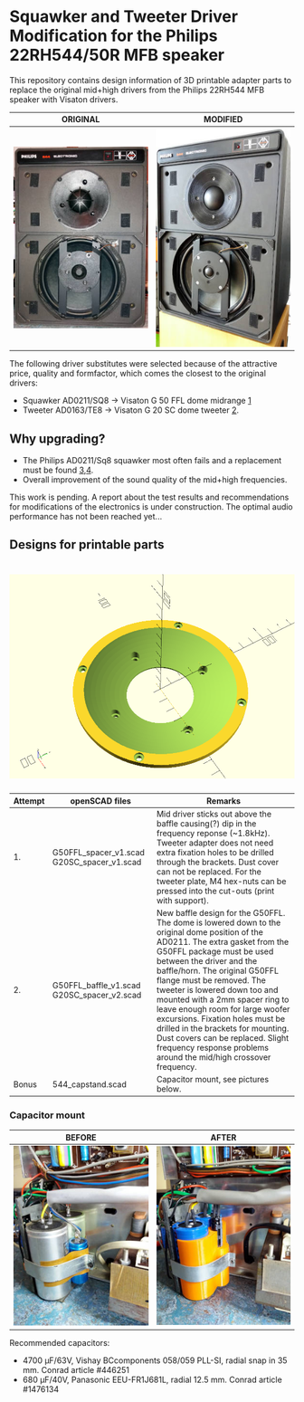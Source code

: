 # Squawker and Tweeter Driver Modification for the Philips 22RH544/50R MFB speaker

This repository contains design information of 3D printable adapter parts to replace the original mid+high drivers from the Philips 22RH544 MFB speaker with Visaton drivers.

ORIGINAL | MODIFIED
-------- | --------
![Philips 22RH544](figures/544_original_small.jpg  "Philips 22RH544") | ![Modified 22RH544](figures/544_modified_small.jpg  "Modified 22RH544")

The following driver substitutes were selected because of the attractive price, quality and formfactor, which comes the closest to the original drivers:

* Squawker AD0211/SQ8 -> Visaton G 50 FFL dome midrange [1]
* Tweeter AD0163/TE8 -> Visaton G 20 SC dome tweeter [2].

## Why upgrading?
- The Philips AD0211/Sq8 squawker most often fails and a replacement must be found [3],[4].
- Overall improvement of the sound quality of the mid+high frequencies. 

This work is pending. A report about the test results and recommendations for modifications of the electronics is under construction. The optimal audio performance has not been reached yet...

## Designs for printable parts

# ![new G50FFL baffle](figures/G50FFL_baffle_v1.png  "new G50FFL baffle_v1")

Attempt | openSCAD files | Remarks
------- | ----- | -------
1. | G50FFL_spacer_v1.scad G20SC_spacer_v1.scad | Mid driver sticks out above the baffle causing(?) dip in the frequency reponse (~1.8kHz). Tweeter adapter does not need extra fixation holes to be drilled through the brackets.  Dust cover can not be replaced. For the tweeter plate, M4 hex-nuts can be pressed into the cut-outs (print with support).
2. | G50FFL_baffle_v1.scad G20SC_spacer_v2.scad | New baffle design for the G50FFL. The dome is lowered down to the original dome position of the AD0211. The extra gasket from the G50FFL package must be used between the driver and the baffle/horn. The original G50FFL flange must be removed. The tweeter is lowered down too and mounted with a 2mm spacer ring to leave enough room for large woofer excursions. Fixation holes must be drilled in the brackets for mounting. Dust covers can be replaced. Slight frequency response problems around the mid/high crossover frequency.
Bonus | 544_capstand.scad | Capacitor mount, see pictures below. 

### Capacitor mount
BEFORE | AFTER
------ | -----
 ![before](figures/capfixation_small.jpg  "Capacitor fixation") | ![Modified](figures/capstand_small.jpg  "Capacitor stand")
 
 Recommended capacitors:
* 4700 μF/63V, Vishay BCcomponents 058/059 PLL-SI, radial snap in 35 mm. Conrad article #446251
* 680 μF/40V, Panasonic EEU-FR1J681L, radial 12.5 mm. Conrad article #1476134


[1]: https://www.visaton.de/en/products/dome-midranges/g-50-ffl-8-ohm

[2]: https://www.visaton.de/en/products/dome-tweeters/g-20-sc-8-ohm

 [3]: https://www.mfbfreaks.com/reparatie-en-service/tips-en-trucs/reparatie-middentoner-22ah587/
 
 [4]: http://www.transistorforum.nl/forum/index.php?mode=thread&id=19335 